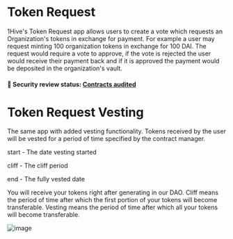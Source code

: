 # Token Request

1Hive's Token Request app allows users to create a vote which requests an Organization's tokens in exchange for payment. For example a user may request minting 100 organization tokens in exchange for 100 DAI. The request would require a vote to approve, if the vote is rejected the user would receive their payment back and if it is approved the payment would be deposited in the organization's vault.

#### 🚨 Security review status: [Contracts audited](https://diligence.consensys.net/audits/2019/12/dandelion-organizations/)

# Token Request Vesting

The same app with added vesting functionality. Tokens received by the user will be vested for a period of time specified by the contract manager.

start - The date vesting started

cliff - The cliff period

end - The fully vested date

You will receive your tokens right after generating in our DAO. Cliff means the period of time after which the first portion of your tokens will become transferable. Vesting means the period of time after which all your tokens will become transferable.

![image](https://user-images.githubusercontent.com/111743010/229352779-46ae6731-e371-4605-9468-fedd65632d68.png)
